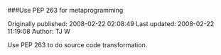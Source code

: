 ###Use PEP 263 for metaprogramming

Originally published: 2008-02-22 02:08:49
Last updated: 2008-02-22 11:19:08
Author: TJ W

Use PEP 263 to do source code transformation.